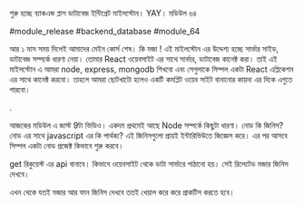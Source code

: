 শুরু হচ্ছে ব্যাকএন্ড প্লাস ডাটাবেজ ইন্টিগ্রেট মাইলস্টোন। YAY। মডিউল ৬৪

#module_release #backend_database #module_64

আর ১ মাস সময় দিলেই আমাদের মেইন কোর্স শেষ। কি মজা ! এই মাইলস্টোন এর উদ্দেশ্য হচ্ছে সার্ভার সাইড, ডাটাবেজ সম্পর্কে ধারণা নেয়া। তোমার React ওয়েবসাইট এর সাথে সার্ভার, ডাটাবেজ কানেক্ট করা। তাই এই মাইলস্টোন এ আমরা node, express, mongodb শিখবো এবং সেগুলাকে সিম্পল একটা React এপ্লিকেশন এর সাথে কানেক্ট করবো। তাহলে আমরা ছোটখাটো হলেও একটি কমপ্লিট ওয়েব সাইট বানানোর কায়দা এর দিকে এগুতে পারবো।  

. 

আজকের মডিউল এ জাস্ট 9টা ভিডিও। একদম প্রথমেই আছে Node সম্পর্কে কিছুটা ধারণা। নোড কি জিনিস? নোড এর সাথে javascript এর কি পার্থক্য? এই জিনিসগুলো প্রায়ই ইন্টারিভিউতে জিজ্ঞেস করে। এর পর আসবে সিম্পল একটা নোড প্রজেক্ট কিভাবে শুরু করবে। 





get রিকুয়েস্ট এর api বানাবে। কিভাবে ওয়েবসাইট থেকে ডাটা সার্ভারে পাঠানো হয়। সেই রিলেটেড মজার জিনিস দেখবে। 

 

এখন থেকে যতই মজার আর ফান জিনিস দেখবে ততই খেয়াল করে করে প্রাকটিস করতে হবে। 


